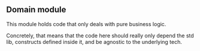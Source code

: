 ## Domain module

This module holds code that only deals with pure business logic.

Concretely, that means that the code here should really only depend the std lib, constructs defined inside it, and be 
agnostic to the underlying tech.